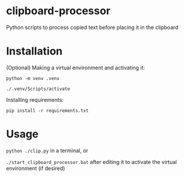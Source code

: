 # clipboard-processor
 Python scripts to process copied text before placing it in the clipboard

# Installation

(Optional) Making a virtual environment and activating it:

`python -m venv .venv`

`./.venv/Scripts/activate`

Installing requirements:

`pip install -r requirements.txt`

# Usage

`python ./clip.py` in a terminal, or

`./start_clipboard_processor.bat` after editing it to activate the virtual environment (if desired)